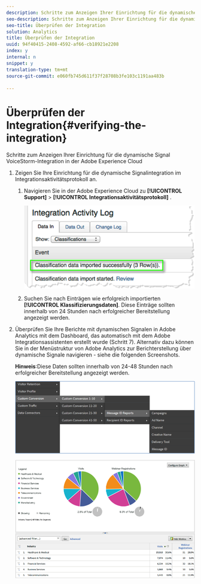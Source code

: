 ```yaml
---
description: Schritte zum Anzeigen Ihrer Einrichtung für die dynamische Signal VoiceStorm-Integration in der Adobe Experience Cloud
seo-description: Schritte zum Anzeigen Ihrer Einrichtung für die dynamische Signal VoiceStorm-Integration in der Adobe Experience Cloud
seo-title: Überprüfen der Integration
solution: Analytics
title: Überprüfen der Integration
uuid: 94f40415-2408-4592-af66-cb18921e2208
index: y
internal: n
snippet: y
translation-type: tm+mt
source-git-commit: e060fb745d611f37f28708b3fe103c1191aa483b

---
```



# Überprüfen der Integration{#verifying-the-integration}

Schritte zum Anzeigen Ihrer Einrichtung für die dynamische Signal VoiceStorm-Integration in der Adobe Experience Cloud

1. Zeigen Sie Ihre Einrichtung für die dynamische Signalintegration im Integrationsaktivitätsprotokoll an.
   1. Navigieren Sie in der Adobe Experience Cloud zu **[!UICONTROL Support]** &gt; **[!UICONTROL Integrationsaktivitätsprotokoll]** .

      ![](assets/integration_activity_log.png)

   1. Suchen Sie nach Einträgen wie erfolgreich importierten **[!UICONTROL Klassifizierungsdaten]**. Diese Einträge sollten innerhalb von 24 Stunden nach erfolgreicher Bereitstellung angezeigt werden.
1. Überprüfen Sie Ihre Berichte mit dynamischen Signalen in Adobe Analytics mit dem Dashboard, das automatisch mit dem Adobe Integrationsassistenten erstellt wurde (Schritt 7). Alternativ dazu können Sie in der Menüstruktur von Adobe Analytics zur Berichterstellung über dynamische Signale navigieren - siehe die folgenden Screenshots.

   **Hinweis**:Diese Daten sollten innerhalb von 24-48 Stunden nach erfolgreicher Bereitstellung angezeigt werden.

   ![](assets/reporting.png)

   ![](assets/reporting2.png)


